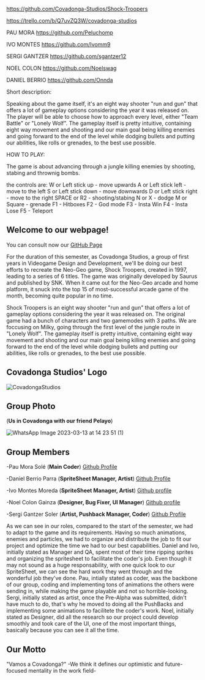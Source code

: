 https://github.com/Covadonga-Studios/Shock-Troopers


https://trello.com/b/Q7uvZQ3W/covadonga-studios

PAU MORA
https://github.com/Peluchomp

IVO MONTES
https://github.com/Ivomm9

SERGI GANTZER
https://github.com/sgantzer12

NOEL COLON
https://github.com/Noelswag

DANIEL BERRIO
https://github.com/Onnda

Short description:

Speaking about the game itself, it's an eight way shooter "run and gun" that offers a lot of gameplay options considering the year it was released on. The player will be able to choose how to approach every level, either "Team Battle" or "Lonely Wolf". The gameplay itself is pretty intuitive, containing eight way movement and shooting and our main goal being killing enemies and going forward to the end of the level while dodging bullets and putting our abilities, like rolls or grenades, to the best use possible.

HOW TO PLAY:

The game is about advancing through a jungle killing enemies by shooting, stabing and thrownig bombs.

the controls are:
W or Left stick up - move upwards
A or Left stick left - move to the left
S or Left stick down - move downwards
D or Left stick right - move to the right
SPACE or R2 - shooting/stabing
N or X - dodge
M or Square - grenade
F1 - Hitboxes
F2 - God mode
F3 - Insta Win
F4 - Insta Lose
F5 - Teleport

## **Welcome to our webpage!**

You can consult now our [GitHub Page](https://github.com/Covadonga-Studios/Shock-Troopers)

For the duration of this semester, as Covadonga Studios, a group of first years in Videogame Design and Development, we'll be doing our best efforts to recreate the Neo-Geo game, Shock Troopers, created in 1997, leading to a series of 6 titles. The game was originally developed by Saurus and published by SNK. When it came out for the Neo-Geo arcade and home platform, it snuck into the top 15 of most-successful arcade game of the month, becoming quite popular in no time.

Shock Troopers is an eight way shooter "run and gun" that offers a lot of gameplay options considering the year it was released on. The original game had a bunch of characters and two gamemodes with 3 paths. We are foccusing on Milky, going through the first level of the jungle route in "Lonely Wolf". The gameplay itself is pretty intuitive, containing eight way movement and shooting and our main goal being killing enemies and going forward to the end of the level while dodging bullets and putting our abilities, like rolls or grenades, to the best use possible.

## **Covadonga Studios' Logo**


![CovadongaStudios](https://user-images.githubusercontent.com/74564975/221546262-7b4d5f70-5780-485d-8219-bff083237abb.jpg)


## **Group Photo**
(**Us in Covadonga with our friend Pelayo**)

![WhatsApp Image 2023-03-13 at 14 23 51 (1)](https://user-images.githubusercontent.com/74564975/225070785-13975fb8-8abc-413f-9ef4-0bc4a004e02f.jpeg)

## **Group Members**

-Pau Mora Solé (**Main Coder**)
[Github Profile](https://github.com/Peluchomp)

-Daniel Berrio Parra (**SpriteSheet Manager, Artist**)
 [Github Profile](https://github.com/Onnda)

-Ivo Montes Moreda (**SpriteSheet Manager, Artist**)
 [Github profile](https://github.com/Ivomm9)

-Noel Colon Gainza (**Designer, Bug Fixer, UI Manager**)
 [Github profile](https://github.com/Noelswag)

-Sergi Gantzer Soler (**Artist, Pushback Manager, Coder**)
 [Github Profile](https://github.com/sgantzer12)
 
 As we can see in our roles, compared to the start of the semester, we had to adapt to the game and its requirements. Having so much animations, enemies and particles, we had to organize and distribute the job to fit our project and optimize the time we had to our best capabilities.
 Daniel and Ivo, initially stated as Manager and QA, spent most of their time ripping sprites and organizing the spritesheet to facilitate the coder's job. Even though it may not sound as a huge responsability, with one quick look to our SpriteSheet, we can see the hard work they went through and the wonderful job they've done. Pau, intially stated as coder, was the backbone of our group, coding and implementing tons of animations the others were sending in, while making the game playable and not so horrible-looking. Sergi, initially stated as artist, once the Pre-Alpha was submitted, didn't have much to do, that's why he moved to doing all the PushBacks and implementing some animations to facilitete the coder's work. Noel, initially stated as Designer, did all the research so our project could develop smoothly and took care of the UI, one of the most important things, basically because you can see it all the time.

## **Our Motto**
"Vamos a Covadonga?" 
-We think it defines our optimistic and future-focused mentality in the work field-


